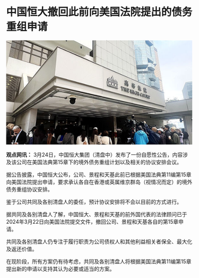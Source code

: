 # 中国恒大撤回此前向美国法院提出的债务重组申请

![3170e360f843046ba53ae19443a03e32.jpg](https://raw.githubusercontent.com/qqhsx/qqnews_image/main/2024/03/24/中国恒大撤回此前向美国法院提出的债务重组申请/3170e360f843046ba53ae19443a03e32.jpg)

**观点网讯：** 3月24日，中国恒大集团（清盘中）发布了一份自愿性公告，内容涉及该公司在美国法典第15章下的境外债务重组计划以及相关的协议安排会议。

据公告披露，中国恒大公布，公司、景程和天基此前已根据美国法典第11编第15章向美国法院提出申请，要求承认各自在香港或英属维京群岛（视情况而定）的境外债务重组协议安排。

鉴于公司共同及各别清盘人的委任，预计协议安排将不会以目前的方式进行。

据共同及各别清盘人了解，中国恒大、景程和天基的前外国代表的法律顾问已于2024年3月22日向美国法院提交文件，撤回公司、景程和天基各自的第15章申请。

共同及各别清盘人仍专注于履行职责为公司债权人和其他利益相关者保全、最大化及返还价值。

在现阶段，所有方案仍有待考虑，共同及各别清盘人将根据美国法典第11编第15章提出新的申请以支持其认为必要或适当的方案。


